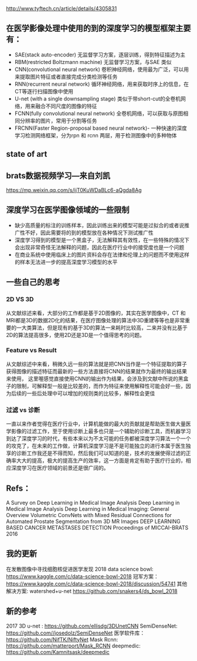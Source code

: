 http://www.tyftech.cn/article/details/4305831







## 在医学影像处理中使用的到的深度学习的模型框架主要有：

- SAE(stack auto-encoder)
  无监督学习方案，逐层训练，得到特征描述为主
- RBM(restricted Boltzmann machine)
  无监督学习方案，与SAE 类似
- CNN(convolutional neural network)
  卷积神经网络，使用最为广泛，可以用来提取图片特征或者直接完成分类检测等任务
- RNN(recurrent neural network)
  循环神经网络，用来获取时序上的信息，在CT等逐行扫描图像中使用
- U-net (with a single downsampling stage)
  类似于带short-cut的全卷机网络，用来融合不同尺度的图像的特征
- FCNN(fully convolutional neural network)
  全卷机网络，可以获取与原图相同分辨率的图片，常用于分割等任务
- FRCNN(Faster Region-proposal based neural network)-
  一种快速的深度学习检测网络框架，分为rpn 和 rcnn 两层，用于检测图像中的多种物体

## state of art

## brats数据视频学习—来自刘凯

https://mp.weixin.qq.com/s/ijT0KuWDaBLc6-aQgda8Ag

## 深度学习在医学图像领域的一些限制

- 缺少高质量的标注的训练样本，因此训练出来的模型可能是过拟合的或者说推广性不好，因此需要将的到的模型放在各种情况下测试推广性
- 深度学习得到的模型是一个黑盒子，无法解释其有效性，在一些特殊的情况下会出现非常奇怪无法解释的问题，因此在医疗行业中的接受度也是一个问题
- 在商业系统中使用临床上的图片资料会存在法律和伦理上的问题而不使用这样的样本无法进一步的提高深度学习模型的水平

## 一些自己的思考

### 2D VS 3D

从文献综述来看，大部分的工作都是基于2D图像的，其实在医学图像中，CT 和 MRI都是3D的数据2D化的结果，在医疗图像处理的算法中3D重建等等也是非常重要的一大类算法，但是现有的基于3D的算法一来耗时比较高，二来并没有比基于2D的算法提高很多，使用2D还是3D是一个值得思考的问题。

### Feature vs Result

从文献综述中来看，稍微久远一些的算法就是把CNN当作是一个特征提取的算子获得图像的描述特征而最新的一些方法直接将CNN的结果就作为最终的输出结果来使用， 这里喔感觉直接使用CNN的输出作为结果，会涉及到文献中所说的黑盒子的限制，可解释型一般是比较差的，而作为特征来使用解释性可能会好一些，因为后续的一些后处理中可以增加的规则类的比较多，解释性会更佳

### 过滤 vs 诊断

一直以来作者觉得在医疗行业中，计算机能做的最大的贡献就是帮助医生做大量医学影像的过滤工作，至于使用诊断上最多也只是一个辅助的诊断工具，而机器学习到达了深度学习的时代，有些本来以为不太可能的任务都被深度学习算法一个一个的攻克了，在未来的工作做，计算机深度学习是不是可能独立的进行本属于医生独享的诊断工作我还是不得而知，然后我们可以知道的是，技术的发展使得过滤的正确率大大的提高，极大的提高生产的效率，这一方面是肯定有助于医疗行业的，相应深度学习在医疗领域的前景还是很广阔的。

## Refs：

A Survey on Deep Learning in Medical Image Analysis
Deep Learning in Medical Image Analysis
Deep Learning in Medical Imaging: General Overview
Volumetric ConvNets with Mixed Residual Connections for Automated Prostate Segmentation from 3D MR Images
DEEP LEARNING BASED CANCER METASTASES DETECTION
Proceedings of MICCAI-BRATS 2016

## 我的更新

在发散图像中寻找细胞核促进医学发现 2018 data science bowl: https://www.kaggle.com/c/data-science-bowl-2018
冠军方案：https://www.kaggle.com/c/data-science-bowl-2018/discussion/54741
其他解决方案: watershed+u-net https://github.com/snakers4/ds_bowl_2018

## 新的参考

2017 3D u-net : https://github.com/ellisdg/3DUnetCNN
SemiDenseNet: https://github.com//josedolz/SemiDenseNet
医学软件库：https://github.com/NifTK/NiftyNet
Mask Rcnn: https://github.com/matterport/Mask_RCNN
deepmedic: https://github.com/Kamnitsask/deepmedic